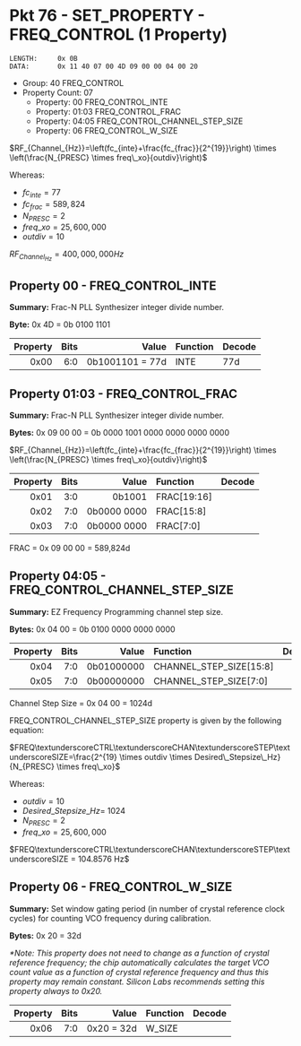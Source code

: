 # Pkt 76 - SET_PROPERTY - FREQ_CONTROL (1 Property)

```
LENGTH:     0x 0B
DATA:       0x 11 40 07 00 4D 09 00 00 04 00 20
```
- Group:            40      FREQ_CONTROL
- Property Count:   07
  - Property:       00      FREQ_CONTROL_INTE
  - Property:       01:03   FREQ_CONTROL_FRAC
  - Property:       04:05   FREQ_CONTROL_CHANNEL_STEP_SIZE
  - Property:       06      FREQ_CONTROL_W_SIZE

$RF_{Channel_{Hz}}=\left(fc_{inte}+\frac{fc_{frac}}{2^{19}}\right) \times \left(\frac{N_{PRESC} \times freq\_xo}{outdiv}\right)$

Whereas:
- $fc_{inte} = 77$
- $fc_{frac} = 589,824$
- $N_{PRESC} = 2$
- $freq\_xo = 25,600,000$
- $outdiv = 10$

$RF_{Channel_{Hz}}=400,000,000 Hz$

## Property 00 - FREQ_CONTROL_INTE

**Summary:**    Frac-N PLL Synthesizer integer divide number.

**Byte:**       0x 4D = 0b 0100 1101


| Property | Bits | Value            | Function         | Decode |
| -------: | ---: | ----:            | :-------         | :----- |
| 0x00     | 6:0  | 0b1001101 = 77d  | INTE             | 77d    |

## Property 01:03 - FREQ_CONTROL_FRAC

**Summary:**    Frac-N PLL Synthesizer integer divide number.

**Bytes:**       0x 09 00 00 = 0b 0000 1001 0000 0000 0000 0000

$RF_{Channel_{Hz}}=\left(fc_{inte}+\frac{fc_{frac}}{2^{19}}\right) \times \left(\frac{N_{PRESC} \times freq\_xo}{outdiv}\right)$

| Property | Bits | Value            | Function         | Decode |
| -------: | ---: | ----:            | :-------         | :----- |
| 0x01     | 3:0  | 0b1001           | FRAC[19:16]      |        |
| 0x02     | 7:0  | 0b0000 0000      | FRAC[15:8]       |        |
| 0x03     | 7:0  | 0b0000 0000      | FRAC[7:0]        |        |

FRAC = 0x 09 00 00 = 589,824d

## Property 04:05 - FREQ_CONTROL_CHANNEL_STEP_SIZE

**Summary:**    EZ Frequency Programming channel step size.

**Bytes:**      0x 04 00 = 0b 0100 0000 0000 0000


| Property | Bits | Value            | Function         | Decode |
| -------: | ---: | ----:            | :-------         | :----- |
| 0x04     | 7:0  | 0b01000000       | CHANNEL_STEP_SIZE[15:8] | |
| 0x05     | 7:0  | 0b00000000       | CHANNEL_STEP_SIZE[7:0]  | |

Channel Step Size = 0x 04 00 = 1024d

FREQ_CONTROL_CHANNEL_STEP_SIZE property is given by the following equation:

$FREQ\textunderscoreCTRL\textunderscoreCHAN\textunderscoreSTEP\textunderscoreSIZE=\frac{2^{19} \times outdiv \times Desired\_Stepsize\_Hz}{N_{PRESC} \times freq\_xo}$

Whereas: 

- $outdiv = 10$
- $Desired\_Stepsize\_Hz =\ 1024$
- $N_{PRESC} = 2$
- $freq\_xo = 25,600,000$

$FREQ\textunderscoreCTRL\textunderscoreCHAN\textunderscoreSTEP\textunderscoreSIZE = 104.8576 Hz$

## Property 06 - FREQ_CONTROL_W_SIZE

**Summary:**    Set window gating period (in number of crystal reference clock cycles) for counting VCO frequency during calibration.

**Bytes:**      0x 20 = 32d

*\*Note: This property does not need to change as a function of crystal reference frequency; the chip automatically calculates the target VCO count value as a function of crystal reference frequency and thus this property may remain constant. Silicon Labs recommends setting this property always to 0x20.*

| Property | Bits | Value            | Function         | Decode |
| -------: | ---: | ----:            | :-------         | :----- |
| 0x06     | 7:0  | 0x20 = 32d       | W_SIZE           |        |